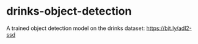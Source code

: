 # drinks-object-detection
A trained object detection model on the drinks dataset: https://bit.ly/adl2-ssd
